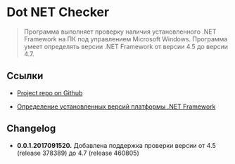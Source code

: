 # Dot NET Checker

> Программа выполняет проверку наличия установленного .NET Framework на ПК под управлением Microsoft Windows.
> Программа умеет определять версии .NET Framework от версии 4.5 до версии 4.7.

## Ссылки

* [Project repo on Github](https://github.com/ifgeny87/.NET-Framework-Checker)

* [Определение установленных версий платформы .NET Framework](https://docs.microsoft.com/ru-ru/dotnet/framework/migration-guide/how-to-determine-which-versions-are-installed)

## Changelog

* __0.0.1.2017091520.__ Добавлена поддержка проверки версии от 4.5 (release 378389) до 4.7 (release 460805)